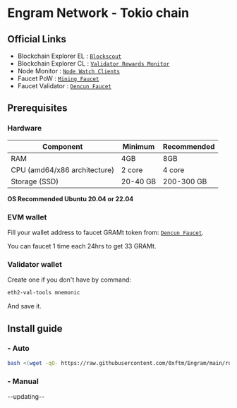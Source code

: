 # Engram Network - Tokio chain
## Official Links
- Blockchain Explorer EL : [`Blockscout`](https://nodewatch.engram.tech/)
- Blockchain Explorer CL : [`Validator Rewards Monitor`](https://beaconscan-v2.engram.tech/)
- Node Monitor : [`Node Watch Clients`](https://nodewatch.engram.tech/)
- Faucet PoW : [`Mining Faucet`](https://faucet-pow.engram.tech/)
- Faucet Validator : [`Dencun Faucet`](https://faucet-v2.engram.tech/)
## Prerequisites
### Hardware
| Component | Minimum | Recommended |
|-----------|---------|-------------|
| RAM | 4GB | 8GB |
| CPU (amd64/x86 architecture) | 2 core | 	4 core |
| Storage (SSD) | 20-40 GB | 200-300 GB |
**OS Recommended Ubuntu 20.04 or 22.04**

### EVM wallet
Fill your wallet address to faucet GRAMt token from: [`Dencun Faucet`](https://faucet-v2.engram.tech/).

You can faucet 1 time each 24hrs to get 33 GRAMt.
### Validator wallet
Create one if you don't have by command:
```sh
eth2-val-tools mnemonic
```
And save it.
## Install guide
### - Auto
```sh
bash <(wget -qO- https://raw.githubusercontent.com/0xftm/Engram/main/run.sh)
```

### - Manual

--updating--
